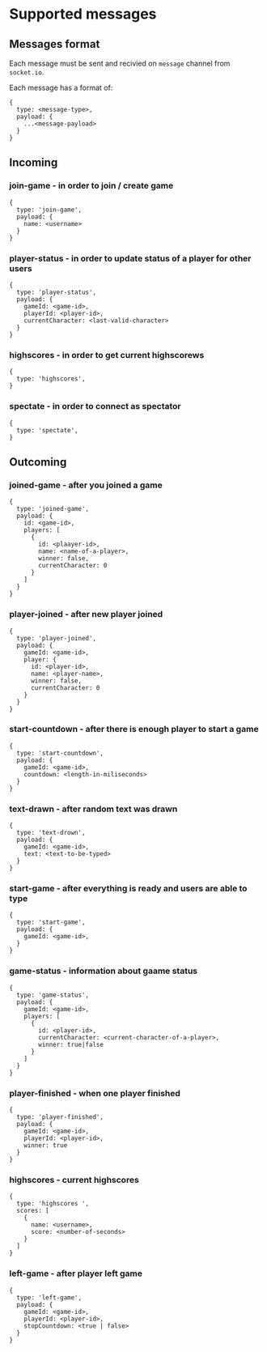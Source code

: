 # Supported messages

## Messages format

Each message must be sent and recivied on `message` channel from `socket.io`. 

Each message has a format of:

```
{
  type: <message-type>,
  payload: {
    ...<message-payload>
  }
}
```

## Incoming

### join-game - in order to join / create game

```
{
  type: 'join-game',
  payload: {
    name: <username>
  }
}
```

### player-status - in order to update status of a player for other users

```
{
  type: 'player-status',
  payload: {
    gameId: <game-id>,
    playerId: <player-id>,
    currentCharacter: <last-valid-character>
  }
}
```

### highscores - in order to get current highscorews

```
{
  type: 'highscores',
}
```

### spectate - in order to connect as spectator

```
{
  type: 'spectate',
}
```

## Outcoming

### joined-game - after you joined a game

```
{
  type: 'joined-game',
  payload: {
    id: <game-id>,
    players: [
      {
        id: <plaayer-id>,
        name: <name-of-a-player>,
        winner: false,
        currentCharacter: 0
      }
    ]
  }
}
```

### player-joined - after new player joined

```
{
  type: 'player-joined',
  payload: {
    gameId: <game-id>,
    player: {
      id: <player-id>,
      name: <player-name>,
      winner: false,
      currentCharacter: 0
    }
  }
}
```

### start-countdown - after there is enough player to start a game

```
{
  type: 'start-countdown',
  payload: {
    gameId: <game-id>,
    countdown: <length-in-miliseconds>
  }
}
```

### text-drawn - after random text was drawn

```
{
  type: 'text-drown',
  payload: {
    gameId: <game-id>,
    text: <text-to-be-typed>
  }
}
```

### start-game - after everything is ready and users are able to type

```
{
  type: 'start-game',
  payload: {
    gameId: <game-id>,
  }
}
```

### game-status - information about gaame status

```
{
  type: 'game-status',
  payload: {
    gameId: <game-id>,
    players: [
      {
        id: <player-id>,
        currentCharacter: <current-character-of-a-player>,
        winner: true|false
      }
    ]
  }
}
```

### player-finished - when one player finished

```
{
  type: 'player-finished',
  payload: {
    gameId: <game-id>,
    playerId: <player-id>,
    winner: true
  }
}
```

### highscores - current highscores

```
{
  type: 'highscores ',
  scores: [
    {
      name: <username>,
      score: <number-of-seconds>
    }
  ]
}
```

### left-game - after player left game

```
{
  type: 'left-game',
  payload: {
    gameId: <game-id>,
    playerId: <player-id>,
    stopCountdown: <true | false>
  }
}
```